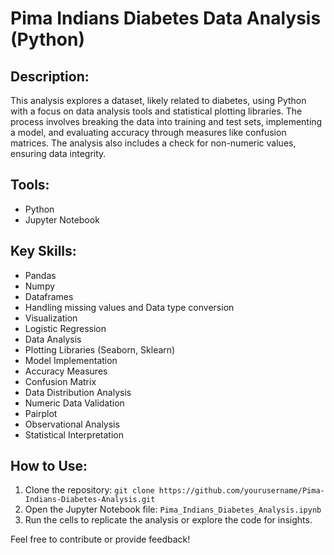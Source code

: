 # Pima Indians Diabetes Data Analysis (Python)

## Description:
This analysis explores a dataset, likely related to diabetes, using Python with a focus on data analysis tools and statistical plotting libraries. The process involves breaking the data into training and test sets, implementing a model, and evaluating accuracy through measures like confusion matrices. The analysis also includes a check for non-numeric values, ensuring data integrity.

## Tools:
- Python
- Jupyter Notebook

## Key Skills:
- Pandas
- Numpy
- Dataframes
- Handling missing values and Data type conversion
- Visualization
- Logistic Regression
- Data Analysis
- Plotting Libraries (Seaborn, Sklearn)
- Model Implementation
- Accuracy Measures
- Confusion Matrix
- Data Distribution Analysis
- Numeric Data Validation
- Pairplot
- Observational Analysis
- Statistical Interpretation

## How to Use:
1. Clone the repository: `git clone https://github.com/yourusername/Pima-Indians-Diabetes-Analysis.git`
2. Open the Jupyter Notebook file: `Pima_Indians_Diabetes_Analysis.ipynb`
3. Run the cells to replicate the analysis or explore the code for insights.

Feel free to contribute or provide feedback!
